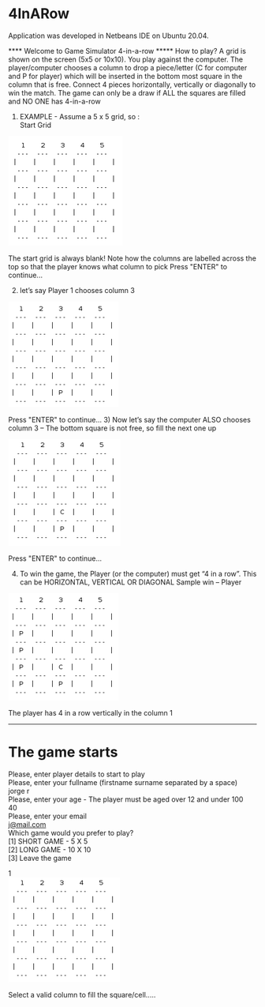 # 4InARow

Application was developed in Netbeans IDE on Ubuntu 20.04.

**** Welcome to Game Simulator 4-in-a-row *****
How to play? A grid is shown on the screen (5x5 or 10x10). You play 
against the computer. The player/computer chooses a column to drop a
piece/letter (C for computer and P for player) which will be inserted in
the bottom most square in the column that is free. Connect 4 pieces
horizontally, vertically or diagonally to win the match. The game can only be a draw 
if ALL the squares are filled and NO ONE has 4-in-a-row

1) EXAMPLE - Assume a 5 x 5 grid, so : <br />
Start Grid

![Image Alt text](/images/square1.png)

The start grid is always blank! Note how the columns are labelled across
the top so that the player knows what column to pick
Press "ENTER" to continue...

2) let’s say Player 1 chooses column 3

![Image Alt text](/images/square2.png)

Press "ENTER" to continue...
3) Now let’s say the computer ALSO chooses column 3 – The bottom square is
not free, so fill the next one up

![Image Alt text](/images/square3.png)

Press "ENTER" to continue...

4) To win the game, the Player (or the computer) must get “4 in a row”.
This can be HORIZONTAL, VERTICAL OR DIAGONAL
Sample win – Player

![Image Alt text](/images/square4.png)

The player has 4 in a row vertically in the column 1

--------------------------------------------------------------------------
# The game starts
Please, enter player details to start to play <br />
Please, enter your fullname (firstname surname separated by a space) <br />
jorge r <br />
Please, enter your age - The player must be aged over 12 and under 100 <br />
40 <br />
Please, enter your email <br />
j@mail.com <br />
Which game would you prefer to play? <br />
[1] SHORT GAME - 5 X 5 <br />
[2] LONG GAME - 10 X 10 <br />
[3] Leave the game <br />

1 <br />
![Image Alt text](/images/square5.png)

Select a valid column to fill the square/cell.....


